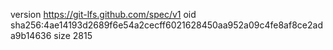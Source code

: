 version https://git-lfs.github.com/spec/v1
oid sha256:4ae14193d2689f6e54a2cecff6021628450aa952a09c4fe8af8ce2ada9b14636
size 2815
